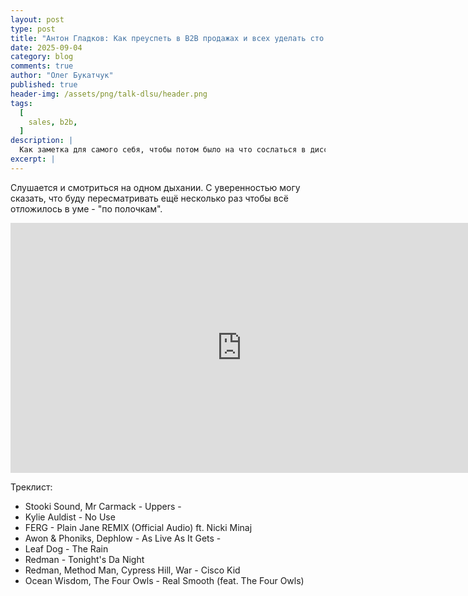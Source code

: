 ```yaml
---
layout: post
type: post
title: "Антон Гладков: Как преуспеть в B2B продажах и всех уделать сто проц. Изи гайд."
date: 2025-09-04
category: blog
comments: true
author: "Олег Букатчук"
published: true
header-img: /assets/png/talk-dlsu/header.png
tags:
  [
    sales, b2b,
  ]
description: |
  Как заметка для самого себя, чтобы потом было на что сослаться в дисскусиях.
excerpt: |
---
```


Слушается и смотриться на одном дыхании. С уверенностью могу сказать, что буду пересматривать ещё несколько раз чтобы всё отложилось в уме - "по полочкам".
 
<iframe width="740" height="400" src="https://www.youtube.com/embed/RO5-fZpm-vU?si=q1JoTEzd76WAyNYW" title="YouTube video player" frameborder="0" allow="accelerometer; autoplay; clipboard-write; encrypted-media; gyroscope; picture-in-picture; web-share" referrerpolicy="strict-origin-when-cross-origin" allowfullscreen></iframe>

Треклист:
<ul>
<li>Stooki Sound, Mr Carmack - Uppers - </li>
<li>Kylie Auldist - No Use</li>
<li>FERG - Plain Jane REMIX (Official Audio) ft. Nicki Minaj</li>
<li>Awon & Phoniks, Dephlow - As Live As It Gets - </li>
<li>Leaf Dog - The Rain</li>
<li>Redman - Tonight's Da Night</li>
<li>Redman, Method Man, Cypress Hill, War - Cisco Kid</li>
<li>Ocean Wisdom, The Four Owls - Real Smooth (feat. The Four Owls)</li>
</ul>
